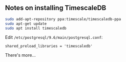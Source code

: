## Notes on installing TimescaleDB

```sh
sudo add-apt-repository ppa:timescale/timescaledb-ppa
sudo apt-get update
sudo apt install timescaledb
```

Edit `​/etc/postgresql/9.6/main/postgresql.conf`:

```
shared_preload_libraries = 'timescaledb'
```

There's more...
